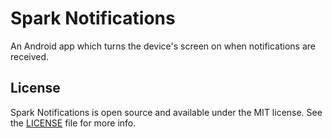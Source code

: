 Spark Notifications
===================

An Android app which turns the device's screen on when notifications are received.

## License

Spark Notifications is open source and available under the MIT license.
See the [LICENSE](LICENSE) file for more info.

